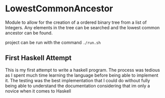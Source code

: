 # LowestCommonAncestor
Module to allow for the creation of a ordered binary tree from a list of Integers. 
Any elements in the tree can be searched and the lowest common ancestor can be found.

project can be run with the command `./run.sh`

## First Haskell Attempt
This is my first attempt to write a haskell program. The process was tedious as I spent
much time learning the language before being able to implement it. The testing was the
best implementation that I could do without fully being able to understand the documentation
considering that im only a novice when it comes to Haskell
